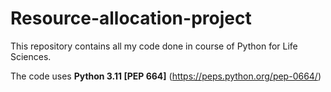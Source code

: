 # Resource-allocation-project

This repository contains all my code done in course of Python for Life Sciences.

The code uses __Python 3.11 [PEP 664]__ (https://peps.python.org/pep-0664/)
